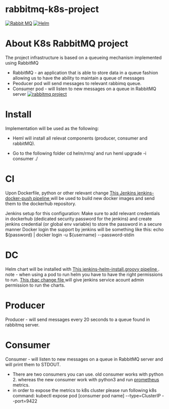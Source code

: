 # rabbitmq-k8s-project

[![Rabbit MQ](https://cdn.iconscout.com/icon/free/png-128/rabbitmq-282296.png)](hhttps://www.rabbitmq.com/)
[![Helm](https://helm.sh/img/helm.svg)](https://helm.sh/)


# About K8s RabbitMQ project

The project infrastructure is based on a queueing mechanism implemented using RabbitMQ
* RabbitMQ - an application that is able to store data in a queue fashion allowing us to
have the ability to maintain a queue of messages
* Peoducer pod will send messages to relevant rabbimq queue.
* Consumer pod - will listen to new messages on a queue in RabbitMQ server
[![rabbitmq project](https://github.com/yahelron/rabbitmk-k8s-project/blob/main/rabbitmq1.jpg)](https://helm.sh/)

# Install
Implementation will be used as the following:
* Heml will install all relevat components (producer, consumer and rabbitMQ).
- Go to the following folder cd helm/rmq/ and run heml upgrade -i consumer ./

# CI
Upon Dockerfile, python or other relevant change [This Jenkins jenkins-docker-push pipeline ](https://github.com/yahelron/rabbitmk-k8s-project/blob/main/Jenkins/jenkins-docker-push.groovy) will be used to build new docker images and send them to the dockerhub repository.

Jenkins setup for this configuration:
Make sure to add relevant credentials in dockerhub (dedicated security password for the jenkins) and create jenkins credential (or global env variable) to store the password in a secure manner Docker login the support by jenkins will be something like this: echo ${password} | docker login -u ${username} --password-stdin

# DC
Helm chart will be installed with [This jenkins-helm-install.groovy pipeline ](https://github.com/yahelron/rabbitmk-k8s-project/blob/main/Jenkins/jenkins-helm-install.groovy). 
note - when using a pod to run helm you have to have the right permissions to run. [This rbac change file ](https://github.com/yahelron/rabbitmk-k8s-project/blob/main/Jenkins/rbac-admin.yaml) will give jenkins service acount admin permission to run the charts.

# Producer
Producer - will send messages every 20 seconds to a queue found in rabbitmq server.
# Consumer
Consumer - will listen to new messages on a queue in RabbitMQ server and will print them to STDOUT.
* There are two consumers you can use. old consumer works with python 2. whereas the new consumer work with python3 and run [prometheus](https://prometheus.io/docs/introduction/overview/) metrics.
* in order to expose the metrics to k8s cluster please run following k8s command:
  kubectl expose pod [consumer pod name]  --type=ClusterIP --port=9422
